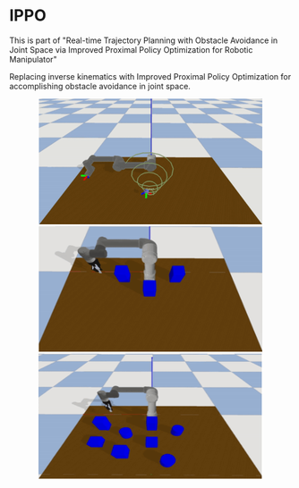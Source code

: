 # IPPO
This is part of "Real-time Trajectory Planning with Obstacle Avoidance in Joint Space via Improved Proximal Policy Optimization for Robotic Manipulator"

Replacing inverse kinematics with Improved Proximal Policy Optimization for accomplishing obstacle avoidance in joint space.

<p align="center">
  <img src="Figures/1.gif" width = "400" height = "225"/>
  <img src="Figures/2.gif" width = "400" height = "225"/>
  <img src="Figures/3.gif" width = "400" height = "225"/>
</p>
